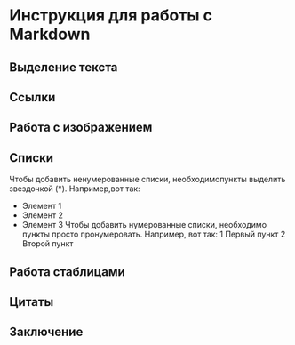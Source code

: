 # Инструкция для работы с Markdown

## Выделение текста

## Ссылки

## Работа с изображением

## Списки

Чтобы добавить ненумерованные списки, необходимопункты выделить звездочкой (*). Например,вот так:
* Элемент 1
* Элемент 2
* Элемент 3
 Чтобы добавить нумерованные списки, необходимо пункты просто пронумеровать. Например, вот так:
 1 Первый пункт
 2 Второй пункт

## Работа стаблицами

## Цитаты

## Заключение



